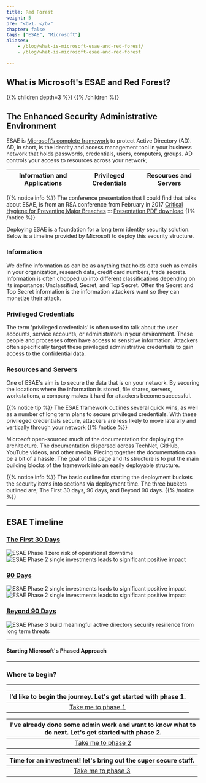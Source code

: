 ```yaml
---
title: Red Forest
weight: 5
pre: "<b>1. </b>"
chapter: false
tags: ["ESAE", "Microsoft"]
aliases:
    - /blog/what-is-microsoft-esae-and-red-forest/
    - /blog/what-is-microsoft-esae-and-red-forest

---
```

## What is Microsoft's ESAE and Red Forest?
{{% children depth=3 %}}
{{% /children %}}
## The Enhanced Security Administrative Environment


ESAE is [Microsoft’s complete framework](https://social.technet.microsoft.com/wiki/contents/articles/37509.active-directory-red-forest-design-aka-enhanced-security-administrative-environment-esae.aspx) to protect Active Directory (AD). AD, in short, is the identity and access management tool in your business network that holds passwords, credentials, users, computers, groups. AD controls your access to resources across your network; 

| Information and Applications | Privileged Credentials | Resources and Servers |
| :-----------------: | :-------------: | :--------------: |


{{% notice info %}}
The conference presentation that I could find that talks about ESAE, is from an RSA conference from February in 2017 [Critical Hygiene for Preventing Major Breaches](https://www.rsaconference.com/usa/us-2017/agenda/critical-hygiene-for-preventing-major-breaches) ::: [Presentation PDF download](https://published-prd.lanyonevents.com/published/rsaus17/sessionsFiles/3774/CXO-F02-Critical-Hygiene-for-Preventing-Major-Breaches.pdf)
{{% /notice %}}

Deploying ESAE is a foundation for a long term identity security solution.  Below is a timeline provided by Microsoft to deploy this security structure.

### Information

We define information as can be as anything that holds data such as emails in your organization, research data, credit card numbers, trade secrets. Information is often chopped up into different classifications depending on its importance: Unclassified, Secret, and Top Secret.  Often the Secret and Top Secret information is the information attackers want so they can monetize their attack. 

### Privileged Credentials

The term 'privileged credentials' is often used to talk about the user accounts, service accounts, or administrators in your environment.  These people and processes often have access to sensitive information.  Attackers often specifically target these privileged administrative credentials to gain access to the confidential data. 

### Resources and Servers

One of ESAE's aim is to secure the data that is on your network.  By securing the locations where the information is stored, file shares, servers, workstations, a company makes it hard for attackers become successful.  

{{% notice tip %}} 
The ESAE framework outlines several quick wins, as well as a number of long term plans to secure privileged credentials. With these privileged credentials secure, attackers are less likely to move laterally and vertically through your network
{{% /notice %}}

Microsoft open-sourced much of the documentation for deploying the architecture. The documentation dispersed across TechNet, GitHub, YouTube videos, and other media. Piecing together the documentation can be a bit of a hassle.  The goal of this page and its structure is to put the main building blocks of the framework into an easily deployable structure.

{{% notice info %}}
The basic outline for starting the deployment buckets the security items into sections via deployment time. The three buckets outlined are; The First 30 days, 90 days, and Beyond 90 days.
{{% /notice %}}

---
## ESAE Timeline
### [The First 30 Days](phase1/)
![ESAE Phase 1 zero risk of operational downtime](</redforest/images/First30Days.png?classes=shadow>)
![ESAE Phase 2 single investments leads to significant positive impact](</redforest/images/phase1steps.png?classes=shadow>)

### [90 Days](phase2/)
![ESAE Phase 2 single investments leads to significant positive impact](</redforest/images/First 90 Days.png?classes=shadow>)
![ESAE Phase 2 single investments leads to significant positive impact](</redforest/images/phase2steps.png?classes=shadow>)
### [Beyond 90 Days](phase3/)
![ESAE Phase 3 build meaningful active directory security resilience from long term threats](</redforest/images/Beyond 90.png?classes=shadow>)

---
#### Starting Microsoft's Phased Approach

---
### Where to begin?
---

| I'd like to begin the journey. Let's get started with phase 1. |
| :---: |
| [Take me to phase 1](phase1/)|


| I've already done some admin work and want to know what to do next. Let's get started with phase 2. |
| :---: |
| [Take me to phase 2](phase2/) |


| Time for an investment! let's bring out the super secure stuff. |
| :---: |
| [Take me to phase 3](phase3/) |



